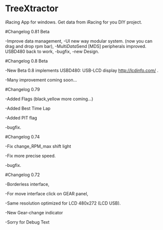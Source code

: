 # TreeXtractor
iRacing App for windows. Get data from iRacing for you DIY project.


#Changelog 0.81 Beta

-Improve data management,
-UI new way modular system. (now you can drag and drop rpm bar),
-Multi*Data*Send [MDS] peripherals improved. USBD480 back to work,
-bugfix,
-new Design.




#Changelog 0.8 Beta

-New Beta 0.8 implements USBD480: USB-LCD display http://lcdinfo.com/ .

-Many improvement coming soon...


#Changelog 0.79

-Added Flags (black,yellow more coming...) 

-Added Best Time Lap

-Added PIT flag

-bugfix.



#Changelog 0.74

-Fix change_RPM_max shift light

-Fix more precise speed.

-bugfix.


#Changelog 0.72

-Borderless interface,

-For move interface click on GEAR panel,

-Same resolution optimized for LCD 480x272 (LCD USB).

-New Gear-change indicator

-Sorry for Debug Text
